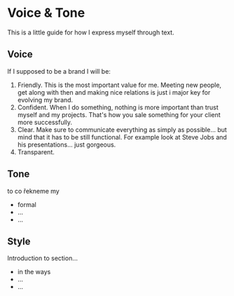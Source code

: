 # Voice & Tone

This is a little guide for how I express myself through text.

## Voice

If I supposed to be a brand I will be:

1. Friendly. This is the most important value for me. Meeting new people, get along with then and making nice relations is just i major key for evolving my brand.
2. Confident. When I do something, nothing is more important than trust myself and my projects. That's how you sale something for your client more successfully.
3. Clear. Make sure to communicate everything as simply as possible... but mind that it has to be still functional. For example look at Steve Jobs and his presentations... just gorgeous.
4. Transparent. 

## Tone

to co řekneme my

- formal
- …
- …

## Style

Introduction to section…

- in the ways
- …
- …
